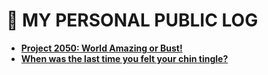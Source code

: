 # 💩 MY PERSONAL PUBLIC LOG

- [**Project 2050: World Amazing or Bust!**](docs/world-amazing.md)
- [**When was the last time you felt your chin tingle?**](docs/chins.md)
